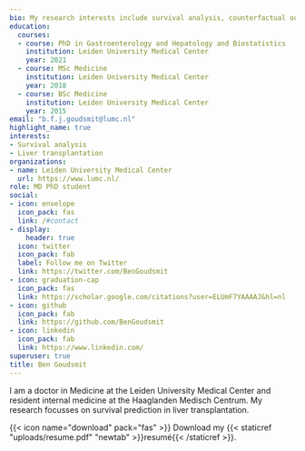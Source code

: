 ```yaml
---
bio: My research interests include survival analysis, counterfactual outcomes, causal inference, and liver transplantation.
education:
  courses:
  - course: PhD in Gastroenterology and Hepatology and Biostatistics
    institution: Leiden University Medical Center
    year: 2021
  - course: MSc Medicine
    institution: Leiden University Medical Center
    year: 2018
  - course: BSc Medicine
    institution: Leiden University Medical Center
    year: 2015
email: "b.f.j.goudsmit@lumc.nl"
highlight_name: true
interests:
- Survival analysis
- Liver transplantation
organizations:
- name: Leiden University Medical Center
  url: https://www.lumc.nl/
role: MD PhD student
social:
- icon: envelope
  icon_pack: fas
  link: /#contact
- display:
    header: true
  icon: twitter
  icon_pack: fab
  label: Follow me on Twitter
  link: https://twitter.com/BenGoudsmit
- icon: graduation-cap
  icon_pack: fas
  link: https://scholar.google.com/citations?user=ELUmF7YAAAAJ&hl=nl
- icon: github
  icon_pack: fab
  link: https://github.com/BenGoudsmit
- icon: linkedin
  icon_pack: fab
  link: https://www.linkedin.com/
superuser: true
title: Ben Goudsmit
---
```


I am a doctor in Medicine at the Leiden University Medical Center and resident internal medicine at the Haaglanden Medisch Centrum. My research focusses on survival prediction in liver transplantation.

{{< icon name="download" pack="fas" >}} Download my {{< staticref "uploads/resume.pdf" "newtab" >}}resumé{{< /staticref >}}.
